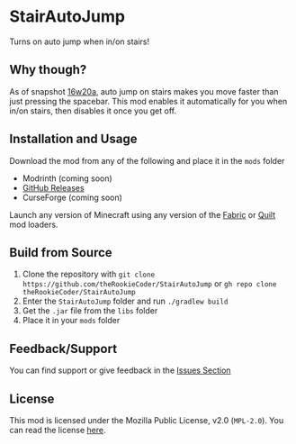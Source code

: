 # StairAutoJump

Turns on auto jump when in/on stairs!

## Why though?

As of snapshot [16w20a](https://minecraft.fandom.com/wiki/Java_Edition_16w20a), auto jump on stairs makes you move faster than just pressing the spacebar.
This mod enables it automatically for you when in/on stairs, then disables it once you get off.

## Installation and Usage

Download the mod from any of the following and place it in the `mods` folder

- Modrinth (coming soon)
- [GitHub Releases](https://github.com/theRookieCoder/StairAutoJump/releases)
- CurseForge (coming soon)

Launch any version of Minecraft using any version of the [Fabric](https://fabricmc.net/use/installer/) or [Quilt](https://quiltmc.org/install/) mod loaders.

## Build from Source

1. Clone the repository with `git clone https://github.com/theRookieCoder/StairAutoJump` or `gh repo clone theRookieCoder/StairAutoJump`
2. Enter the `StairAutoJump` folder and run `./gradlew build`
3. Get the `.jar` file from the `libs` folder
4. Place it in your `mods` folder

## Feedback/Support
You can find support or give feedback in the [Issues Section](https://github.com/theRookieCoder/StairAutoJump/issues)

## License
This mod is licensed under the Mozilla Public License, v2.0 (`MPL-2.0`). You can read the license [here](LICENSE).
